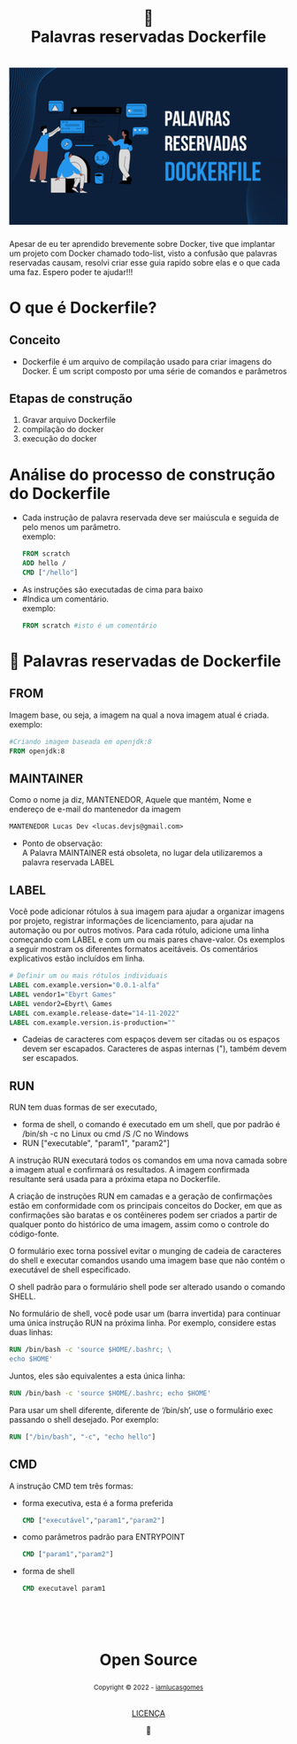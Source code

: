 <h1 align="center">
📄<br>Palavras reservadas Dockerfile
</h1>

<h1 align="center">
  <img src="src/banner.png" style="max-width: 100%;">
</h1>

Apesar de eu ter aprendido brevemente sobre Docker, tive que implantar um projeto com Docker chamado todo-list, visto a confusão que palavras reservadas causam, resolvi criar esse guia rapido sobre elas e o que cada uma faz.
Espero poder te ajudar!!!

# O que é Dockerfile?

## Conceito

<ul>
<li>Dockerfile é um arquivo de compilação usado para criar imagens do Docker. É um script composto por uma série de comandos e parâmetros</li>
</ul>

## Etapas de construção

<ul>
<li style="list-style-type:number">Gravar arquivo Dockerfile</li>
<li style="list-style-type:number">compilação do docker</li>
<li style="list-style-type:number">execução do docker</li>
</ul>

# Análise do processo de construção do Dockerfile

<ul>
<li>Cada instrução de palavra reservada deve ser maiúscula e seguida de pelo menos um parâmetro.</li>
exemplo:

~~~dockerfile
FROM scratch
ADD hello /
CMD ["/hello"]
~~~

<li>As instruções são executadas de cima para baixo</li>
<li>#Indica um comentário.</li>
exemplo:

~~~dockerfile
FROM scratch #isto é um comentário
~~~

</ul>

# 📝 Palavras reservadas de Dockerfile

## FROM

Imagem base, ou seja, a imagem na qual a nova imagem atual é criada.
exemplo:

~~~dockerfile
#Criando imagem baseada em openjdk:8 
FROM openjdk:8
~~~

## MAINTAINER

Como o nome ja diz, MANTENEDOR, Aquele que mantém,
Nome e endereço de e-mail do mantenedor da imagem

~~~dockerfile
MANTENEDOR Lucas Dev <lucas.devjs@gmail.com>
~~~

<ul>
<li>
Ponto de observação:
</li>
A Palavra MAINTAINER está obsoleta, no lugar dela utilizaremos a palavra reservada LABEL
</ul>

## LABEL

Você pode adicionar rótulos à sua imagem para ajudar a organizar imagens por projeto, registrar informações de licenciamento, para ajudar na automação ou por outros motivos. Para cada rótulo, adicione uma linha começando com LABEL e com um ou mais pares chave-valor. Os exemplos a seguir mostram os diferentes formatos aceitáveis. Os comentários explicativos estão incluídos em linha.

~~~dockerfile
# Definir um ou mais rótulos individuais
LABEL com.example.version="0.0.1-alfa"
LABEL vendor1="Ebyrt Games"
LABEL vendor2=Ebyrt\ Games
LABEL com.example.release-date="14-11-2022"
LABEL com.example.version.is-production=""
~~~

<ul>
<li>Cadeias de caracteres com espaços devem ser citadas ou os espaços devem ser escapados. Caracteres de aspas internas ("), também devem ser escapados.</li>
</ul>

## RUN

RUN tem duas formas de ser executado,

<ul>
<li> forma de shell, o comando é executado em um shell, que por padrão é /bin/sh -c no Linux ou cmd /S /C no Windows</li>
<li>RUN ["executable", "param1", "param2"]</li>
</ul>

A instrução RUN executará todos os comandos em uma nova camada sobre a imagem atual e confirmará os resultados. A imagem confirmada resultante será usada para a próxima etapa no Dockerfile.

A criação de instruções RUN em camadas e a geração de confirmações estão em conformidade com os principais conceitos do Docker, em que as confirmações são baratas e os contêineres podem ser criados a partir de qualquer ponto do histórico de uma imagem, assim como o controle do código-fonte.

O formulário exec torna possível evitar o munging de cadeia de caracteres do shell e executar comandos usando uma imagem base que não contém o executável de shell especificado.

O shell padrão para o formulário shell pode ser alterado usando o comando SHELL.

No formulário de shell, você pode usar um  (barra invertida) para continuar uma única instrução RUN na próxima linha. Por exemplo, considere estas duas linhas:

~~~dockerfile
RUN /bin/bash -c 'source $HOME/.bashrc; \
echo $HOME'
~~~

Juntos, eles são equivalentes a esta única linha:

~~~dockerfile
RUN /bin/bash -c 'source $HOME/.bashrc; echo $HOME'
~~~

Para usar um shell diferente, diferente de ‘/bin/sh’, use o formulário exec passando o shell desejado. Por exemplo:

~~~dockerfile
RUN ["/bin/bash", "-c", "echo hello"]
~~~

## CMD

A instrução CMD tem três formas:

<ul>
<li>forma executiva, esta é a forma preferida</li>

~~~dockerfile
CMD ["executável","param1","param2"]
~~~

<li>como parâmetros padrão para ENTRYPOINT</li>

~~~dockerfile
CMD ["param1","param2"]
~~~

<li>forma de shell</li>

~~~dockerfile
CMD executavel param1
~~~

</ul>

<div align="center">
  <br/>
  <br/>
  <br/>
    <div>
      <h1>Open Source</h1>
      <sub>Copyright © 2022 - <a href="https://github.com/iamlucasgomes">iamlucasgomes</sub></a>
    </div>
    <br/>
    <p>
      <a href="LICENSE.md">LICENÇA</a>
    </p>
    💖
</div>
